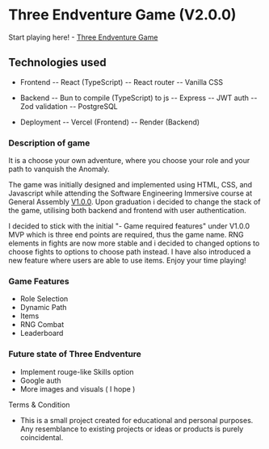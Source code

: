 # Three Endventure Game (V2.0.0)
Start playing here! - [Three Endventure Game](https://threeendventuregame.vercel.app/)

## Technologies used

- Frontend
-- React (TypeScript)
-- React router
-- Vanilla CSS

- Backend
-- Bun to compile (TypeScript) to js
-- Express
-- JWT auth
-- Zod validation
-- PostgreSQL

- Deployment
-- Vercel (Frontend) 
-- Render (Backend) 

### Description of game

  It is a choose your own adventure, where you choose your role and your path to vanquish the Anomaly.
  
  The game was initially designed and implemented using HTML, CSS, and Javascript while attending the Software Engineering Immersive course at General Assembly [V1.0.0](https://github.com/Aloyleow/3Endventure-Game). Upon graduation i decided to change the stack of the game, utilising both backend and frontend with user authentication.

  I decided to stick with the initial "- Game required features" under V1.0.0 MVP which is three end points are required, thus the game name. RNG elements in fights are now more stable and i decided to changed options to choose fights to options to choose path instead. I have also introduced a new feature where users are able to use items. Enjoy your time playing!
  
### Game Features

- Role Selection
- Dynamic Path
- Items
- RNG Combat
- Leaderboard

### Future state of Three Endventure

 - Implement rouge-like Skills option 
 - Google auth
 - More images and visuals ( I hope )


Terms & Condition
- This is a small project created for educational and personal purposes. Any resemblance to existing projects or ideas or products is purely coincidental.